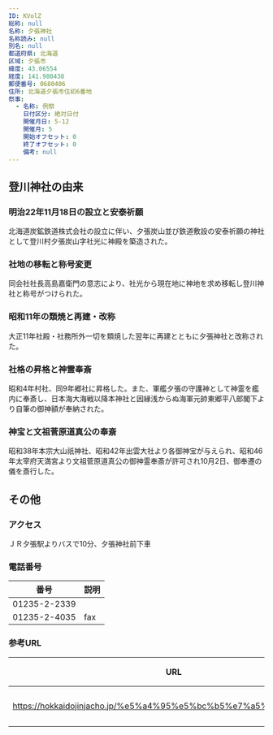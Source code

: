 ```yaml
---
ID: KVolZ
総称: null
名称: 夕張神社
名称読み: null
別名: null
都道府県: 北海道
区域: 夕張市
緯度: 43.06554
経度: 141.980438
郵便番号: 0680406
住所: 北海道夕張市住初6番地
祭事:
  - 名称: 例祭
    日付区分: 絶対日付
    開催月日: 5-12
    開催月: 5
    開始オフセット: 0
    終了オフセット: 0
    備考: null
---
```


## 登川神社の由来

### 明治22年11月18日の設立と安泰祈願

北海道炭鉱鉄道株式会社の設立に伴い、夕張炭山並び鉄道敷設の安泰祈願の神社として登川村夕張炭山字社光に神殿を築造された。

### 社地の移転と称号変更

同会社社長高島嘉衛門の意志により、社光から現在地に神地を求め移転し登川神社と称号がつけられた。

### 昭和11年の類焼と再建・改称

大正11年社殿・社務所外一切を類焼した翌年に再建とともに夕張神社と改称された。

### 社格の昇格と神霊奉斎

昭和4年村社、同9年郷社に昇格した。また、軍艦夕張の守護神として神霊を艦内に奉斎し、日本海大海戦以降本神社と因縁浅からぬ海軍元帥東郷平八郎閣下より自筆の御神額が奉納された。

### 神宝と文祖菅原道真公の奉斎

昭和38年本宗大山祇神社、昭和42年出雲大社より各御神宝が与えられ、昭和46年太宰府天満宮より文祖菅原道真公の御神霊奉斎が許可され10月2日、御奉遷の儀を斎行した。

## その他

### アクセス

ＪＲ夕張駅よりバスで10分、夕張神社前下車

### 電話番号

| 番号         | 説明 |
| ------------ | ---- |
| 01235-2-2339 |      |
| 01235-2-4035 | fax  |

### 参考URL

| URL                                                               | 説明   |
| ----------------------------------------------------------------- | ------ |
| https://hokkaidojinjacho.jp/%e5%a4%95%e5%bc%b5%e7%a5%9e%e7%a4%be/ | 神社庁 |
